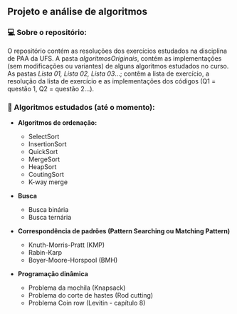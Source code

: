 
## Projeto e análise de algoritmos 
### 💻 Sobre o repositório:
O repositório contém as resoluções dos exercícios estudados na disciplina de PAA da UFS. A pasta *algoritmosOriginais*, contém as implementações (sem modificações ou variantes) de alguns algoritmos estudados no curso. As pastas *Lista 01, Lista 02, Lista 03*...; contêm a lista de exercício, a resolução da lista de exercício e as implementações dos códigos (Q1 = questão 1, Q2 = questão 2...).

### 💭 Algoritmos estudados (até o momento):

 - **Algoritmos de ordenação:**
	 - SelectSort
	 - InsertionSort
	 - QuickSort
	 - MergeSort
	 - HeapSort
	 - CoutingSort
	 - K-way merge
 - **Busca**
	 - Busca binária
	 - Busca ternária
 - **Correspondência de padrões (Pattern Searching ou Matching Pattern)**
	 - Knuth-Morris-Pratt (KMP) 
	 - Rabin-Karp
	 - Boyer-Moore-Horspool (BMH)
	
 - **Programação dinâmica**
	 - Problema da mochila (Knapsack)
	 - Problema do corte de hastes (Rod cutting)
	 - Problema Coin row (Levitin - capítulo 8)
